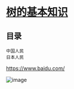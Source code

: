 [树的基本知识](https://www.cnblogs.com/huchong/p/8522425.html)
===

目录
---

    中国人民
    日本人民
https://www.baidu.com/

![image](https://github.com/zhaofenglong/Algorithm/blob/master/%E6%A0%91/images/8800276_184927469000_2.png)



